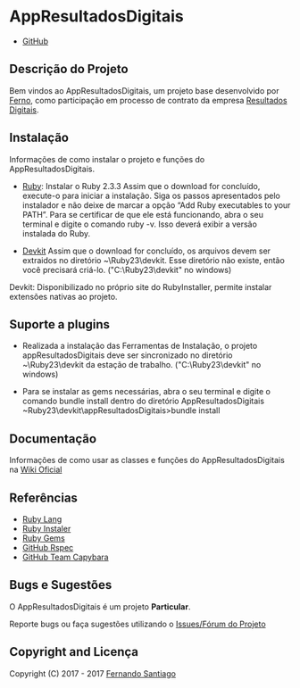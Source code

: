 # AppResultadosDigitais

* [GitHub](https://github.com/FernoSantiago/appResultadosDigitais)

## Descrição do Projeto

Bem vindos ao AppResultadosDigitais, um projeto base desenvolvido por [Ferno](https://www.linkedin.com/in/fernosantiago/), como participação em processo de contrato da empresa [Resultados Digitais](http://resultadosdigitais.com.br/).

## Instalação

Informações de como instalar o projeto e funções do AppResultadosDigitais.

* [Ruby](https://dl.bintray.com/oneclick/rubyinstaller/rubyinstaller-2.3.3.exe): Instalar o Ruby 2.3.3
Assim que o download for concluído, execute-o para iniciar a instalação. Siga os passos apresentados pelo instalador e não deixe de marcar a opção “Add Ruby executables to your PATH”.
Para se certificar de que ele está funcionando, abra o seu terminal e digite o comando ruby -v. Isso deverá exibir a versão instalada do Ruby.

* [Devkit](https://dl.bintray.com/oneclick/rubyinstaller/DevKit-tdm-32-4.5.2-20111229-1559-sfx.exe)
Assim que o download for concluído, os arquivos devem ser extraidos no diretório ~\Ruby23\devkit. Esse diretório não existe, então você precisará criá-lo. ("C:\Ruby23\devkit" no windows)

Devkit: Disponibilizado no próprio site do RubyInstaller, permite instalar extensões nativas ao projeto.

## Suporte a plugins

* Realizada a instalação das Ferramentas de Instalação, o projeto appResultadosDigitais deve ser sincronizado no diretório ~\Ruby23\devkit da estação de trabalho. ("C:\Ruby23\devkit" no windows)

* Para se instalar as gems necessárias, abra o seu terminal e digite o comando bundle install dentro do diretório AppResultadosDigitais ~Ruby23\devkit\appResultadosDigitais>bundle install

## Documentação

Informações de como usar as classes e funções do AppResultadosDigitais na [Wiki Oficial](https://github.com/FernoSantiago/appResultadosDigitais/wiki)

## Referências

* [Ruby Lang](https://www.ruby-lang.org/pt/)
* [Ruby Instaler](https://rubyinstaller.org/)
* [Ruby Gems](https://rubygems.org/)
* [GitHub Rspec](https://github.com/rspec/rspec-rails)
* [GitHub Team Capybara](https://github.com/teamcapybara/capybara)

## Bugs e Sugestões

O AppResultadosDigitais é um projeto **Particular**.

Reporte bugs ou faça sugestões utilizando o [Issues/Fórum do Projeto](https://github.com/FernoSantiago/appResultadosDigitais/issues)

## Copyright and Licença

Copyright (C) 2017 - 2017 [Fernando Santiago](https://github.com/FernoSantiago)
